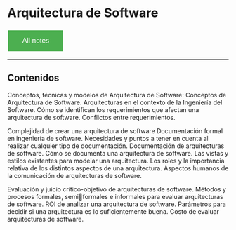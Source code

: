 # Arquitectura de Software

<style>
  .back-button {
    background-color: #4CAF50; /* Green */
    border: none;
    color: white;
    padding: 15px 32px;
    text-align: center;
    text-decoration: none;
    display: inline-block;
    font-size: 16px;
    margin: 4px 2px;
    cursor: pointer;
  }
</style>

<button class="back-button" onclick="window.location.href='https://matiaspakua.github.io/tech.notes.io'">All notes</button>

--- 

## Contenidos

Conceptos, técnicas y modelos de Arquitectura de Software: Conceptos de Arquitectura de Software. Arquitecturas en el contexto de la Ingeniería del Software. Cómo se identifican los requerimientos que afectan una arquitectura de software. Conflictos entre requerimientos. 

Complejidad de crear una arquitectura de software Documentación formal en ingeniería de software. Necesidades y puntos a tener en cuenta al realizar cualquier tipo de documentación. Documentación de arquitecturas de software. Cómo se documenta una arquitectura de software. Las vistas y estilos existentes para modelar una arquitectura. Los roles y la importancia relativa de los distintos aspectos de una arquitectura. Aspectos humanos de la comunicación de arquitecturas de software. 

Evaluación y juicio crítico-objetivo de arquitecturas de software. Métodos y procesos formales, semiformales e informales para evaluar arquitecturas de software. ROI de analizar una arquitectura de software. Parámetros para decidir si una arquitectura es lo suficientemente buena. Costo de evaluar arquitecturas de software.